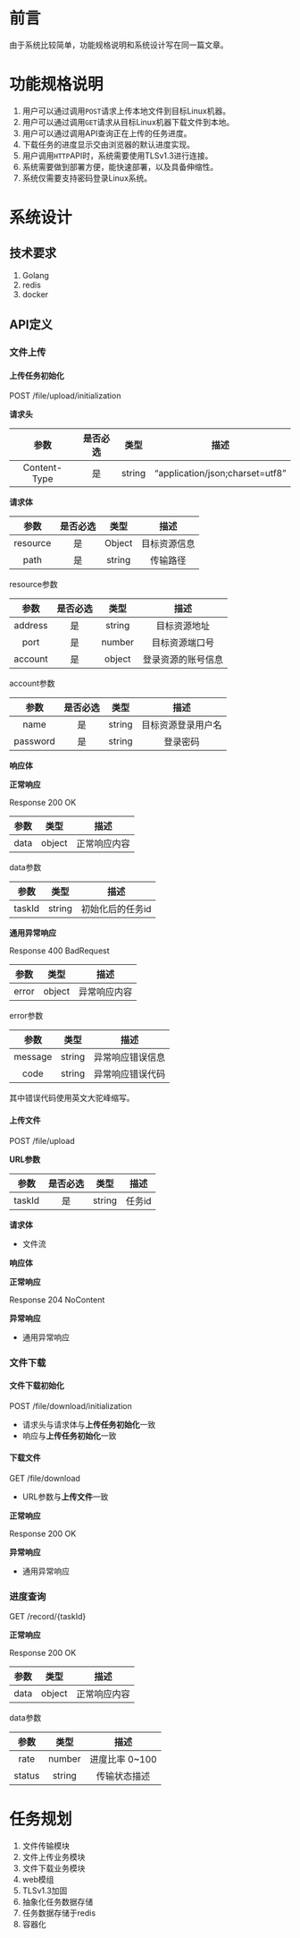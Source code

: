 

# 前言

由于系统比较简单，功能规格说明和系统设计写在同一篇文章。


# 功能规格说明

1. 用户可以通过调用`POST`请求上传本地文件到目标Linux机器。
2. 用户可以通过调用`GET`请求从目标Linux机器下载文件到本地。
3. 用户可以通过调用API查询正在上传的任务进度。
4. 下载任务的进度显示交由浏览器的默认进度实现。
5. 用户调用`HTTP`API时，系统需要使用TLSv1.3进行连接。
6. 系统需要做到部署方便，能快速部署，以及具备伸缩性。
7. 系统仅需要支持密码登录Linux系统。



# 系统设计


## 技术要求

1. Golang
2. redis
3. docker


## API定义

### 文件上传

#### 上传任务初始化

POST /file/upload/initialization

**请求头**

|参数     |是否必选|类型|描述|
|:-------:|:-----:|:-----:|:----:|
|Content-Type|是|string|“application/json;charset=utf8” |

**请求体**

|参数     |是否必选|类型|描述|
|:-------:|:-----:|:-----:|:----:|
|resource|是|Object|目标资源信息|
|path|是|string|传输路径|

resource参数

|参数     |是否必选|类型|描述|
|:-------:|:-----:|:-----:|:----:|
|address|是|string|目标资源地址|
|port|是|number|目标资源端口号|
|account|是|object|登录资源的账号信息|

account参数

|参数     |是否必选|类型|描述|
|:-------:|:-----:|:-----:|:----:|
|name|是|string|目标资源登录用户名|
|password|是|string|登录密码|


**响应体**

**正常响应**

Response 200 OK

|参数     |类型|描述|
|:-------:|:-----:|:----:|
|data|object|正常响应内容|

data参数

|参数     |类型|描述|
|:-------:|:-----:|:----:|
|taskId|string|初始化后的任务id|

**通用异常响应**

Response 400 BadRequest

|参数     |类型|描述|
|:-------:|:-----:|:----:|
|error|object|异常响应内容|

error参数

|参数     |类型|描述|
|:-------:|:-----:|:----:|
|message|string|异常响应错误信息|
|code|string|异常响应错误代码|

其中错误代码使用英文大驼峰缩写。

#### 上传文件

POST /file/upload

**URL参数**

|参数     |是否必选|类型|描述|
|:-------:|:-----:|:-----:|:----:|
|taskId|是|string|任务id|

**请求体**
- 文件流

**响应体**

**正常响应**

Response 204 NoContent

**异常响应**

- 通用异常响应

### 文件下载

#### 文件下载初始化

POST /file/download/initialization

- 请求头与请求体与**上传任务初始化**一致
- 响应与**上传任务初始化**一致

#### 下载文件

GET /file/download

- URL参数与**上传文件**一致

**正常响应**

Response 200 OK

**异常响应**
- 通用异常响应

### 进度查询
GET /record/{taskId}

**正常响应**

Response 200 OK

|参数     |类型|描述|
|:-------:|:-----:|:----:|
|data|object|正常响应内容|

data参数

|参数     |类型|描述|
|:-------:|:-----:|:----:|
|rate|number|进度比率 0~100|
|status|string|传输状态描述|

# 任务规划

1. 文件传输模块
2. 文件上传业务模块
3. 文件下载业务模块
4. web模组
5. TLSv1.3加固
6. 抽象化任务数据存储
7. 任务数据存储于redis
8. 容器化

